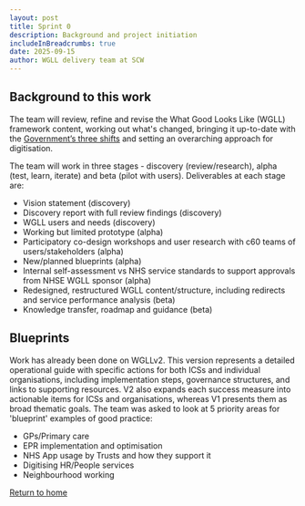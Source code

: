 ```yaml
---
layout: post
title: Sprint 0
description: Background and project initiation
includeInBreadcrumbs: true
date: 2025-09-15
author: WGLL delivery team at SCW
---
```


## Background to this work

The team will review, refine and revise the What Good Looks Like (WGLL) framework content, working out what's changed, bringing it up-to-date with the [Government’s three shifts](https://www.gov.uk/government/publications/10-year-health-plan-for-england-fit-for-the-future/fit-for-the-future-10-year-health-plan-for-england-executive-summary) and setting an overarching approach for digitisation.

The team will work in three stages - discovery (review/research), alpha (test, learn, iterate) and beta (pilot with users). Deliverables at each stage are:

* Vision statement (discovery)
* Discovery report with full review findings (discovery)
* WGLL users and needs (discovery)
* Working but limited prototype (alpha)
* Participatory co-design workshops and user research with c60 teams of users/stakeholders (alpha)
* New/planned blueprints (alpha)
* Internal self-assessment vs NHS service standards to support approvals from NHSE WGLL sponsor (alpha)
* Redesigned, restructured WGLL content/structure, including redirects and service performance analysis (beta)
* Knowledge transfer, roadmap and guidance (beta)

## Blueprints

Work has already been done on WGLLv2. This version represents a detailed operational guide with specific actions for both ICSs and individual organisations, including implementation steps, governance structures, and links to supporting resources. V2 also expands each success measure into actionable items for ICSs and organisations, whereas V1 presents them as broad thematic goals. The team was asked to look at 5 priority areas for 'blueprint' examples of good practice:

* GPs/Primary care
* EPR implementation and optimisation
* NHS App usage by Trusts and how they support it
* Digitising HR/People services
* Neighbourhood working

[Return to home](/)